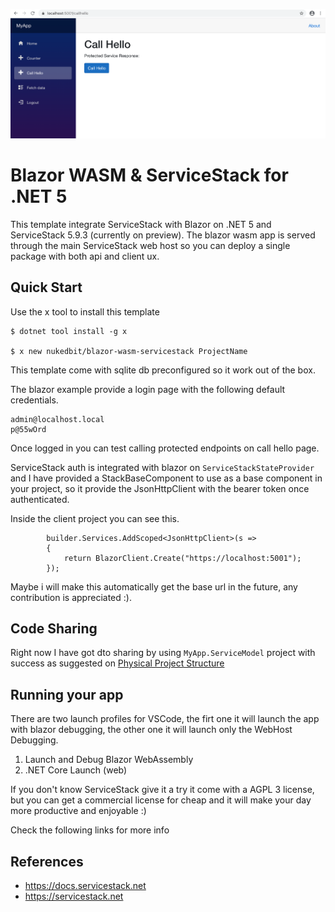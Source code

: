 [![](blazor-wasm-servicestack.png)](https://github.com/nukedbit/blazor-wasm-servicestack)

# Blazor WASM & ServiceStack for .NET 5

This template integrate ServiceStack with Blazor on .NET 5 and ServiceStack 5.9.3 (currently on preview).
The blazor wasm app is served through the main ServiceStack web host so you can deploy a single package with both api and client ux.

## Quick Start 

Use the x tool to install this template

    $ dotnet tool install -g x

    $ x new nukedbit/blazor-wasm-servicestack ProjectName

This template come with sqlite db preconfigured so it work out of the box.


The blazor example provide a login page with the following default credentials.

    admin@localhost.local
    p@55wOrd
   
Once logged in you can test calling protected endpoints on call hello page.

ServiceStack auth is integrated with blazor on ``ServiceStackStateProvider`` and I have provided a StackBaseComponent to use as a base component in your project, so it provide the JsonHttpClient with the bearer token once authenticated.

Inside the client project you can see this.

            builder.Services.AddScoped<JsonHttpClient>(s =>
            {
                return BlazorClient.Create("https://localhost:5001");
            });

Maybe i will make this automatically get the base url in the future, any contribution is appreciated :).

## Code Sharing

Right now I have got dto sharing by using ``MyApp.ServiceModel`` project with success as suggested on [Physical Project Structure](https://docs.servicestack.net/physical-project-structure)

## Running your app

There are two launch profiles for VSCode, the firt one it will launch the app with blazor debugging, the other one it will launch only the WebHost Debugging.

1) Launch and Debug Blazor WebAssembly
2) .NET Core Launch (web)


If you don't know ServiceStack give it a try it come with a AGPL 3 license, but you can get a commercial license for cheap and it will make your day more productive and enjoyable :) 

Check the following links for more info

## References

* https://docs.servicestack.net 
* https://servicestack.net 



